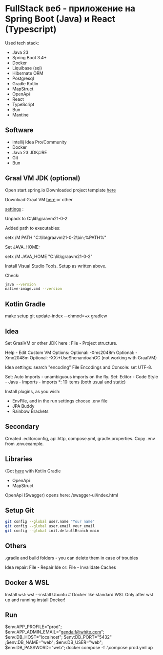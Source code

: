 # FullStack веб - приложение на Spring Boot (Java) и React (Typescript)

Used tech stack:

- Java 23
- Spring Boot 3.4+
- Docker
- Liquibase (sql)
- Hibernate ORM
- Postgresql
- Gradle Kotlin
- MapStruct
- OpenApi
- React
- TypeScript
- Bun
- Mantine

## Software

- Intellij Idea Pro/Community
- Docker
- Java 23 JDK/JRE
- Git
- Bun

## Graal VM JDK (optional)
Open start.spring.io
Downloaded project template
[here](https://start.spring.io/#!type=gradle-project-kotlin&language=java&platformVersion=3.3.2&packaging=jar&jvmVersion=21&groupId=dev&artifactId=web&name=web&description=Web%20project%20with%20Spring%20Boot&packageName=dev.web&dependencies=native,devtools,lombok,configuration-processor,docker-compose,web,thymeleaf,security,oauth2-client,oauth2-resource-server,data-jpa,liquibase,postgresql,validation,mail,actuator,testcontainers,spring-shell)

Download Graal VM [here](https://github.com/graalvm/graalvm-ce-builds/releases) or other

[settings](https://www.graalvm.org/latest/docs/getting-started/windows/) :

Unpack to C:\lib\graavm21-0-2

Added path to executables:

setx /M PATH "C:\lib\graavm21-0-2\bin\;%PATH%"

Set JAVA_HOME:

setx /M JAVA_HOME "C:\lib\graavm21-0-2\"

Install Visual Studio Tools. Setup as written above.

Check:
```bash
java --version
native-image.cmd --version
```

## Kotlin Gradle

make setup
git update-index --chmod=+x gradlew

## Idea

Set GraalVM or other JDK here : File - Project structure.

Help - Edit Custom VM Options:
Optional: -Xms2048m
Optional: -Xmx2048m
Optional: -XX:+UseShenandoahGC (not working with GraalVM)

Idea settings: search "encoding"
File Encodings and Console: set UTF-8.

Set: Auto Imports - unambiguous imports on the fly.
Set: Editor - Code Style - Java - Imports - imports *: 10 items (both usual and static)

Install plugins, as you wish:
- EnvFile, and in the run settings choose .env file
- JPA Buddy
- Rainbow Brackets


## Secondary

Created .editorconfig, api.http, compose.yml, gradle.properties.
Copy .env from .env.example.

## Libraries

(Got [here](https://mvnrepository.com/) with Kotlin Gradle
- OpenApi
- MapStruct

OpenApi (Swagger) opens here: /swagger-ui/index.html

## Setup Git

```bash
git config --global user.name "Your name"
git config --global user.email your_email
git config --global init.defaultBranch main
```

## Others
.gradle and build folders - you can delete them in case of troubles

Idea repair:  File - Repair Ide or: File - Invalidate Caches

## Docker & WSL
Install wsl: wsl --install Ubuntu # Docker like standard WSL
Only after wsl up and running install Docker!

## Run
$env:APP_PROFILE="prod"; $env:APP_ADMIN_EMAIL="gendalf@white.com"; $env:DB_HOST="localhost"; $env:DB_PORT="5432" ;$env:DB_NAME="web"; $env:DB_USER="web"; $env:DB_PASSWORD="web"; docker compose -f .\compose.prod.yml up
